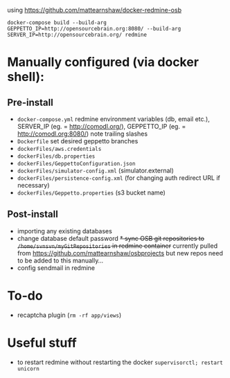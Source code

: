 using https://github.com/mattearnshaw/docker-redmine-osb

`docker-compose build --build-arg GEPPETTO_IP=http://opensourcebrain.org:8080/ --build-arg SERVER_IP=http://opensourcebrain.org/ redmine`

# Manually configured (via docker shell):
## Pre-install
* `docker-compose.yml` redmine environment variables (db, email etc.), SERVER_IP (eg. = http://comodl.org/), GEPPETTO_IP (eg. = http://comodl.org:8080/) note trailing slashes
* `Dockerfile` set desired geppetto branches
* `dockerFiles/aws.credentials`
* `dockerFiles/db.properties`
* `dockerFiles/GeppettoConfiguration.json`
* `dockerFiles/simulator-config.xml` (simulator.external)
* `dockerFiles/persistence-config.xml` (for changing auth redirect URL if necessary)
* `dockerFiles/Geppetto.properties` (s3 bucket name)

## Post-install
* importing any existing databases
* change database default password
~~* sync OSB git repositories to `/home/svnsvn/myGitRepositories` in redmine container~~ currently pulled from https://github.com/mattearnshaw/osbprojects but new repos need to be added to this manually…
* config sendmail in redmine

# To-do
* recaptcha plugin (`rm -rf app/views`)

# Useful stuff
* to restart redmine without restarting the docker `supervisorctl; restart unicorn`
